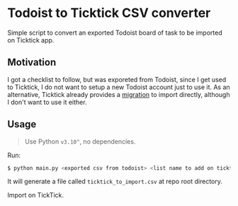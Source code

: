 # Todoist to Ticktick CSV converter

Simple script to convert an exported Todoist board of task to be imported on Ticktick app.

## Motivation

I got a checklist to follow, but was exporeted from Todoist, since I get used to Ticktick, 
I do not want to setup a new Todoist account just to use it. As an alternative, Ticktick already
provides a [migration](https://help.ticktick.com/articles/7055781474263367680) to import directly, although I don't want to use it either.

## Usage

> Use Python `v3.10^`, no dependencies.

Run:

```sh
$ python main.py <exported csv from todoist> <list name to add on ticktick>
```

It will generate a file called `ticktick_to_import.csv` at repo root directory.


Import on TickTick.
